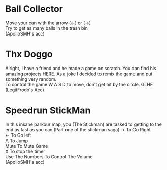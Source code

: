 # Ball Collector
Move your can with the arrow (<-) or (->)
<br>
Try to get as many balls in the trash bin
<br>
(ApolloSMH's acc)

# Thx Doggo
Alright, I have a friend and he made a game on scratch. You can find his amazing projects <a href="https://scratch.mit.edu/users/doggoMann18/">HERE</a>.
As a joke I decided to remix the game and put something very random.
<br>
To control the game  W A S D to move, don't get hit by the circle. GLHF
<br>
(LegitFrodo's Acc)

# Speedrun StickMan
In this insane parkour map, you (The Stickman) are tasked to getting to the end as fast as you can (Part one of the stickman saga)
-> To Go Right
<br>
<- To Go left
<br>
/\ To Jump
<br>
Mute To Mute Game
<br>
X To stop the timer
<br>
Use The Numbers To Control The Volume
<br>
(ApolloSMH's acc)
